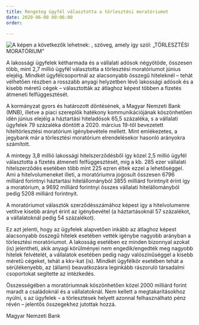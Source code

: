 ```yaml
---
title: Rengeteg ügyfél választotta a törlesztési moratóriumot
date: 2020-06-08 00:06:00
order: 

---
```

![A képen a következők lehetnek: , szöveg, amely így szól: „TÖRLESZTÉSI MORATÓRIUM”](https://scontent-vie1-1.xx.fbcdn.net/v/t1.0-9/103513507_964034537362718_7940262591389064246_n.png?_nc_cat=101&_nc_sid=8024bb&_nc_ohc=2qAMyfd70OgAX_CpuSb&_nc_ht=scontent-vie1-1.xx&oh=27f053e929f9fd22586057590466d745&oe=5F32375A)

A lakossági ügyfelek kétharmada és a vállalati adósok négyötöde, összesen több, mint 2,7 millió ügyfél választotta a törlesztési moratóriumot június elejéig. Mindkét ügyfélcsoportnál az alacsonyabb összegű hiteleknél – tehát vélhetően részben a rosszabb anyagi helyzetben lévő lakossági adósok és a kisebb méretű cégek – választották az átlaghoz képest többen a fizetés átmeneti felfüggesztését.  
  
A kormányzat gyors és határozott döntésének, a Magyar Nemzeti Bank (MNB), illetve a piaci szereplők hatékony kommunikációjának köszönhetően idén június elejéig a háztartási hiteladósok 65,5 százaléka, s a vállalati ügyfelek 79 százaléka döntött a 2020. március 19-től bevezetett hiteltörlesztési moratórium igénybevétele mellett. Mint emlékezetes, a jegybank már a törlesztési moratórium elrendelésekor hasonló arányokra számított.  
  
A mintegy 3,8 millió lakossági hitelszerződésből így közel 2,5 millió ügyfél választotta a fizetés átmeneti felfüggesztését, míg a kb. 285 ezer vállalati hitelszerződés esetében több mint 225 ezren éltek ezzel a lehetőséggel. Ami a hitelvolumeneket illeti, a moratóriumra jogosult összesen 6796 milliárd forintnyi háztartási hitelállományból 3855 milliárd forintnyit érint így a moratórium, a 9692 milliárd forintnyi összes vállalati hitelállományból pedig 5208 milliárd forintnyit.  
  
A moratóriumot választók szerződésszámához képest így a hitelvolumenre vetítve kisebb arányt érint az igénybevétel (a háztartásoknál 57 százalékot, a vállalatoknál pedig 54 százalékot).  
  
Ez azt jelenti, hogy az ügyfelek alapvetően inkább az átlaghoz képest alacsonyabb összegű hitelek esetében vették igénybe nagyobb arányban a törlesztési moratóriumot. A lakosság esetében ez minden bizonnyal azokat (is) jelentheti, akik anyagi körülményei nem engedik/engedték meg nagyobb hitelek felvételét, a vállalatok esetében pedig nagy valószínűséggel a kisebb méretű cégeket, tehát a kkv-kat (is). Mindkét ügyfélkör esetében tehát a sérülékenyebb, az (állami) beavatkozásra leginkább rászoruló társadalmi csoportokat segítette az intézkedés.  
  
Összességében a moratóriumnak köszönhetően közel 2000 milliárd forint maradt a családoknál és a vállalatoknál. Nem kellett a megtakarításokhoz nyúlni, s az ügyfelek – a törlesztések helyett azonnal felhasználható pénz révén – jelentős összegekhez jutottak hozzá.  
  
Magyar Nemzeti Bank